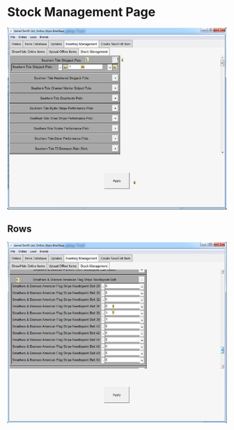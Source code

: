 # Stock Management Page

![ShowHideImage](../../imgs/InventoryManageStockTop.png)

## Rows

![ShowHideImage](../../imgs/InventoryManageStockOpened.png)
